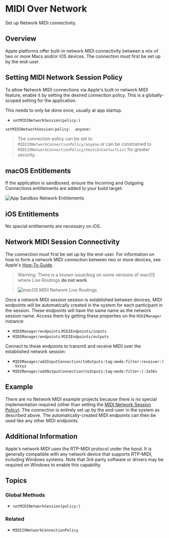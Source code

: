# MIDI Over Network

Set up Network MIDI connectivity.

## Overview

Apple platforms offer built-in network MIDI connectivity between a mix of two or more Macs and/or iOS devices. The connection must first be set up by the end-user.

## Setting MIDI Network Session Policy

To allow Network MIDI connections via Apple's built-in network MIDI feature, enable it by setting the desired connection policy. This is a globally-scoped setting for the application.

This needs to only be done once, usually at app startup.

- ``setMIDINetworkSession(policy:)``

```swift
setMIDINetworkSession(policy: .anyone)
```

> The connection policy can be set to ``MIDIIONetworkConnectionPolicy/anyone`` or can be constrained to ``MIDIIONetworkConnectionPolicy/hostsInContactList`` for greater security.

## macOS Entitlements

If the application is sandboxed, ensure the Incoming and Outgoing Connections entitlements are added to your build target:

![App Sandbox Network Entitlements](sandbox-network.png)

## iOS Entitlements

No special entitlements are necessary on iOS.

## Network MIDI Session Connectivity

The connection must first be set up by the end-user. For information on how to form a network MIDI connection between two or more devices, see Apple's [How-To Guide](https://support.apple.com/en-ca/guide/audio-midi-setup/ams1012/mac).

> Warning:
> There is a known issue/bug on some versions of macOS where Live Routings **do not work**.
>
> ![macOS MIDI Network Live Routings](macos-midi-network-live-routings.png)

Once a network MIDI session session is established between devices, MIDI endpoints will be automatically created in the system for each participant in the session. These endpoints will have the same name as the network session name. Access them by getting these properties on the ``MIDIManager`` instance:

- ``MIDIManager/endpoints``.``MIDIEndpoints/inputs``
- ``MIDIManager/endpoints``.``MIDIEndpoints/outputs``

Connect to these endpoints to transmit and receive MIDI over the established network session:

- ``MIDIManager/addInputConnection(toOutputs:tag:mode:filter:receiver:)-5xxyz``
- ``MIDIManager/addOutputConnection(toInputs:tag:mode:filter:)-3a56s``

## Example

There are no Network MIDI example projects because there is no special implementation required (other than setting the [MIDI Network Session Policy](#Setting-MIDI-Network-Session-Policy)). The connection is entirely set up by the end-user in the system as described above. The automatically-created MIDI endpoints can then be used like any other MIDI endpoints.

## Additional Information

Apple's network MIDI uses the RTP-MIDI protocol under the hood. It is generally compatible with any network device that supports RTP-MIDI, including Windows systems. Note that 3rd-party software or drivers may be required on Windows to enable this capability.

## Topics

### Global Methods

- ``setMIDINetworkSession(policy:)``

### Related

- ``MIDIIONetworkConnectionPolicy``

